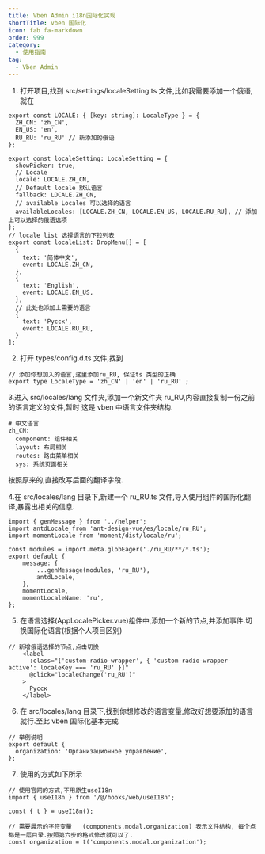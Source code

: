 ```yaml
---
title: Vben Admin i18n国际化实现
shortTitle: vben 国际化
icon: fab fa-markdown
order: 999
category:
  - 使用指南
tag:
  - Vben Admin
---
```


1. 打开项目,找到 src/settings/localeSetting.ts 文件,比如我需要添加一个俄语,就在

```
export const LOCALE: { [key: string]: LocaleType } = {
  ZH_CN: 'zh_CN',
  EN_US: 'en',
  RU_RU: 'ru_RU' // 新添加的俄语
};

export const localeSetting: LocaleSetting = {
  showPicker: true,
  // Locale
  locale: LOCALE.ZH_CN,
  // Default locale 默认语言
  fallback: LOCALE.ZH_CN,
  // available Locales 可以选择的语言
  availableLocales: [LOCALE.ZH_CN, LOCALE.EN_US, LOCALE.RU_RU], // 添加上可以选择的俄语选项
};
// locale list 选择语言的下拉列表
export const localeList: DropMenu[] = [
  {
    text: '简体中文',
    event: LOCALE.ZH_CN,
  },
  {
    text: 'English',
    event: LOCALE.EN_US,
  },
  // 此处也添加上需要的语言
  {
    text: 'Pусск',
    event: LOCALE.RU_RU,
  }
];
```

2. 打开 types/config.d.ts 文件,找到

```
// 添加你想加入的语言,这里添加ru_RU, 保证ts 类型的正确
export type LocaleType = 'zh_CN' | 'en' | 'ru_RU' ;
```

3.进入 src/locales/lang 文件夹,添加一个新文件夹 ru_RU,内容直接复制一份之前的语言定义的文件,暂时
这是 vben 中语言文件夹结构.

```
# 中文语言
zh_CN:
  component: 组件相关
  layout: 布局相关
  routes: 路由菜单相关
  sys: 系统页面相关
```

按照原来的,直接改写后面的翻译字段.

4.在 src/locales/lang 目录下,新建一个 ru_RU.ts 文件,导入使用组件的国际化翻译,暴露出相关的信息.

```
import { genMessage } from '../helper';
import antdLocale from 'ant-design-vue/es/locale/ru_RU';
import momentLocale from 'moment/dist/locale/ru';

const modules = import.meta.globEager('./ru_RU/**/*.ts');
export default {
    message: {
        ...genMessage(modules, 'ru_RU'),
        antdLocale,
    },
    momentLocale,
    momentLocaleName: 'ru',
};

```

5. 在语言选择(AppLocalePicker.vue)组件中,添加一个新的节点,并添加事件.切换国际化语言(根据个人项目区别)

```
// 新增俄语选择的节点,点击切换
    <label
      :class="['custom-radio-wrapper', { 'custom-radio-wrapper-active': localeKey === 'ru_RU' }]"
      @click="localeChange('ru_RU')"
    >
      Pусск
    </label>
```

6. 在 src/locales/lang 目录下,找到你想修改的语言变量,修改好想要添加的语言就行.至此 vben 国际化基本完成

```
// 举例说明
export default {
  organization: 'Организационное управление',
};
```

7. 使用的方式如下所示

```
// 使用官网的方式,不用原生useI18n
import { useI18n } from '/@/hooks/web/useI18n';

const { t } = useI18n();

// 需要展示的字符变量   (components.modal.organization) 表示文件结构, 每个点都是一层目录.按照第六步的格式修改就可以了.
const organization = t('components.modal.organization');
```
